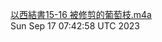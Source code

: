 [以西結書15-16 被修剪的葡萄枝.m4a](https://drive.google.com/file/d/1Cz6OsYzotCRAWPYstCQEZ0ZSlIxCDAyj) <br />Sun Sep 17 07:42:58 UTC 2023
